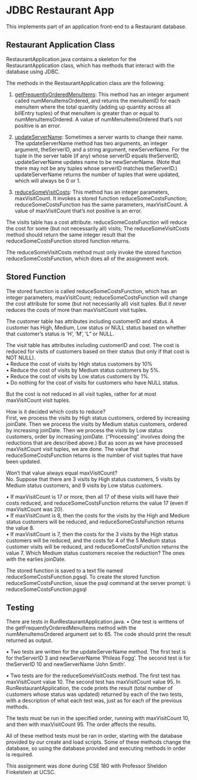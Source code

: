 # JDBC Restaurant App

This implements part of an application front-end to a Restaurant database.

## Restaurant Application Class
RestaurantApplication.java contains a skeleton for the RestaurantApplication class, which has
methods that interact with the database using JDBC.  
  
The methods in the RestaurantApplication class are the following:  
  
1. <ins>getFrequentlyOrderedMenuItems</ins>: This method has an integer argument called
numMenuItemsOrdered, and returns the menuItemID for each menuItem where the total
quantity (adding up quantity across all billEntry tuples) of that menuItem is greater than or
equal to numMenuItemsOrdered. A value of numMenuItemsOrdered that’s not positive is
an error.  
  
2. <ins>updateServerName</ins>: Sometimes a server wants to change their name. The
updateServerName method has two arguments, an integer argument, theServerID, and a
string argument, newServerName. For the tuple in the server table (if any) whose serverID
equals theServerID, updateServerName updates name to be newServerName. (Note
that there may not be any tuples whose serverID matches theServerID.) updateServerName
 returns the number of tuples that were updated, which will always be 0 or 1.  
  
3. <ins>reduceSomeVisitCosts</ins>: This method has an integer parameters, maxVisitCount. It invokes
a stored function reduceSomeCostsFunction; reduceSomeCostsFunction 
has the same parameters, maxVisitCount. A value of maxVisitCount that’s not positive is
an error.  
  
The visits table has a cost attribute. reduceSomeCostsFunction will reduce the cost for
some (but not necessarily all) visits; The reduceSomeVisitCosts
method should return the same integer result that the reduceSomeCostsFunction stored
function returns.  
  
The reduceSomeVisitCosts method must only invoke the stored function
reduceSomeCostsFunction, which does all of the assignment work.


## Stored Function

The stored function is called reduceSomeCostsFunction, which 
has an integer parameters, maxVisitCount; reduceSomeCostsFunction will change the cost
attribute for some (but not necessarily all) visit tuples. But it never reduces the costs of more than
maxVisitCount visit tuples.  
  
The customer table has attributes including customerID and status. A customer has
High, Medium, Low status or NULL status based on whether that customer’s status is ‘H’, ‘M’, ‘L”
or NULL.   
  
The visit table has attributes including customerID and cost. The
cost is reduced for visits of customers based on their status (but only if that cost is NOT NULL).  
• Reduce the cost of visits by High status customers by 10%  
• Reduce the cost of visits by Medium status customers by 5%.  
• Reduce the cost of visits by Low status customers by 1%.  
• Do nothing for the cost of visits for customers who have NULL status.  
  
But the cost is not reduced in all visit tuples, rather for at most
maxVisitCount visit tuples.  
  
How is it decided which costs to reduce?  
First, we process the visits by High status customers, ordered by increasing joinDate. Then we
process the visits by Medium status customers, ordered by increasing joinDate. Then we process
the visits by Low status customers, order by increasing joinDate. (“Processing” involves doing the
reductions that are described above.) But as soon as we have processed maxVisitCount visit tuples,
we are done. The value that reduceSomeCostsFunction returns is the number of visit tuples that
have been updated.  

Won’t that value always equal maxVisitCount?  
No. Suppose that there are 3 visits by High status
customers, 5 visits by Medium status customers, and 9 visits by Low status customers.  
   
• If maxVisitCount is 17 or more, then all 17 of these visits will have their costs reduced, and
reduceSomeCostsFunction returns the value 17 (even if maxVisitCount was 20).  
• If maxVisitCount is 8, then the costs for the visits by the High and Medium status
customers will be reduced, and reduceSomeCostsFunction returns the value 8.  
• If maxVisitCount is 7, then the costs for the 3 visits by the High status customers will be
reduced, and the costs for 4 of the 5 Medium status customer visits will be reduced, and
reduceSomeCostsFunction returns the value 7. Which Medium status customers receive
the reduction? The ones with the earlies joinDate.    

The stored function is saved to a text file named
reduceSomeCostsFunction.pgsql. To create the stored function reduceSomeCostsFunction, issue
the psql command at the server prompt:
\i reduceSomeCostsFunction.pgsql


## Testing
There are tests in RunRestaurantApplication.java.
• One test is writtens of the getFrequentlyOrderedMenuItems method with the
numMenuItemsOrdered argument set to 65. The code should print the result returned as
output. 

• Two tests are written for the updateServerName method. The first test is for theServerID
3 and newServerName ‘Phileas Fogg’. The second test is for theServerID 10 and
newServerName ‘John Smith’. 

• Two tests are for the reduceSomeVisitCosts method. The first test has
maxVisitCount value 10. The second test has maxVisitCount value 95. In
RunRestaurantApplication, the code prints the result (total number of customers
whose status was updated) returned by each of the two tests, with a description of what
each test was, just as for each of the previous methods.  
  
The tests must be run in the specified order, running with maxVisitCount 10, and
then with maxVisitCount 95. The order affects the results.  
  
All of these method tests must be ran in order, starting with the database provided by
our create and load scripts. Some of these methods change the database, so using the database provided and executing methods in order is required.

This assignment was done during CSE 180 with Professor Sheldon Finkelstein at UCSC.